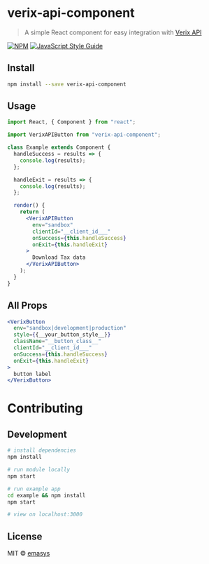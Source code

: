# verix-api-component

> A simple React component for easy integration with [Verix API](https://docs.verixapi.com/docs/welcome)

[![NPM](https://img.shields.io/npm/v/verix-api-component.svg)](https://www.npmjs.com/package/verix-api-component) [![JavaScript Style Guide](https://img.shields.io/badge/code_style-standard-brightgreen.svg)](https://standardjs.com)

## Install

```bash
npm install --save verix-api-component
```

## Usage

```jsx
import React, { Component } from "react";

import VerixAPIButton from "verix-api-component";

class Example extends Component {
  handleSuccess = results => {
    console.log(results);
  };

  handleExit = results => {
    console.log(results);
  };

  render() {
    return (
      <VerixAPIButton
        env="sandbox"
        clientId="__client_id___"
        onSuccess={this.handleSuccess}
        onExit={this.handleExit}
      >
        Download Tax data
      </VerixAPIButton>
    );
  }
}
```

## All Props

```jsx
<VerixButton
  env="sandbox|development|production"
  style={{__your_button_style__}}
  className="__button_class__"
  clientId="__client_id___"
  onSuccess={this.handleSuccess}
  onExit={this.handleExit}
>
  button label
</VerixButton>
```

# Contributing

## Development
```bash
# install dependencies
npm install

# run module locally
npm start

# run example app
cd example && npm install
npm start

# view on localhost:3000
```

## License

MIT © [emasys](https://github.com/emasys)

